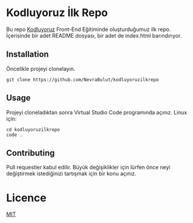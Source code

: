 # Kodluyoruz İlk Repo
Bu repo [Kodluyoruz](https://github.com/NevraBulut/kodluyoruzilkrepo.git)  Front-End Eğitiminde oluşturduğumuz ilk repo. İçerisinde bir adet README dosyası, bir adet de index.html barındırıyor.


## Installation
Öncelikle projeyi clonelayın.

```
git clone https://github.com/NevraBulut/kodluyoruzilkrepo
```

## Usage
Projeyi cloneladıktan sonra Virtual Studio Code programında açınız.
Linux için:
```
cd kodluyoruzilkrepo
code .
```

## Contributing
Pull requestler kabul edilir. Büyük değişiklikler için lürfen önce neyi değiştirmek istediğinizi tartışmak için bir konu açınız. 

# Licence
[MIT](https://github.com/NevraBulut/kodluyoruzilkrepo/blob/main/LICENSE)
